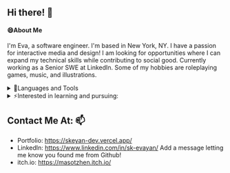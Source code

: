 ## Hi there! 👋 
<!--
**skeyan/skeyan** is a ✨ _special_ ✨ repository because its `README.md` (this file) appears on your GitHub profile.

Here are some ideas to get you started:

- 🔭 I’m currently working on ...
-  I’m currently learning ...
- 👯 I’m looking to collaborate on ...
- 🤔 I’m looking for help with ...
- 💬 Ask me about ...
-   How to reach me: ...
- 😄 Pronouns: ...
- ⚡ Fun fact: ...
-->
#### 😄About Me
  I'm Eva, a software engineer.
  I'm based in New York, NY. I have a passion for interactive media and design!
  I am looking for opportunities where I can expand my technical skills while contributing to social good.
  Currently working as a Senior SWE at LinkedIn.
  Some of my hobbies are roleplaying games, music, and illustrations. 

<details>
<summary>🔧Languages and Tools </summary>
  <li>HTML/CSS/SCSS</li>
  <li>JavaScript, Node.js, TypeScript</li>
  <li>Ember.js, React.js, Redux</li>
  <li>GraphQL</li>
  <li>Some Java</li>
  <li>Some C++</li>
  <li>Some Python</li>
  <li>Some C#</li>
  <li>Some Swift</li>
</details>

<details>
<summary>⚡Interested in learning and pursuing: </summary>
  <li>Full-stack development</li>
  <li>Developing for a cause</li>
  <li>Game production & dev</li>
  <li>UI/UX design and research</li>
</details>

## Contact Me At: 📫
- Portfolio: https://skeyan-dev.vercel.app/
- LinkedIn: https://www.linkedin.com/in/sk-evayan/ Add a message letting me know you found me from Github!
- itch.io: https://masotzhen.itch.io/
